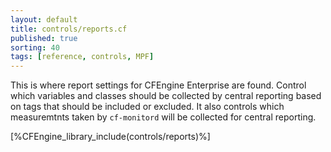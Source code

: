 ```yaml
---
layout: default
title: controls/reports.cf
published: true
sorting: 40
tags: [reference, controls, MPF]
---
```


This is where report settings for CFEngine Enterprise are found. Control which
variables and classes should be collected by central reporting based on tags
that should be included or excluded. It also controls which measuremtnts taken
by `cf-monitord` will be collected for central reporting.

[%CFEngine_library_include(controls/reports)%]


